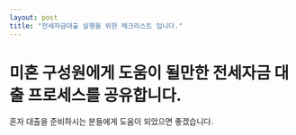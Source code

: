 ```yaml
---
layout: post
title: "전세자금대출 실행을 위한 체크리스트 입니다."
---
```


# 미혼 구성원에게 도움이 될만한 전세자금 대출 프로세스를 공유합니다.

혼자 대출을 준비하시는 분들에게 도움이 되었으면 좋겠습니다. 
